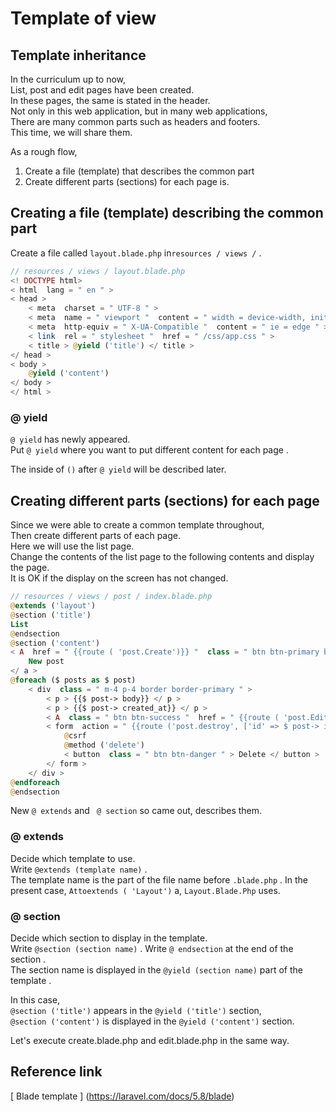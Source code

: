 #  Template of view

##  Template inheritance
In the curriculum up to now,  
List, post and edit pages have been created.  
In these pages, the same is stated in the header.  
Not only in this web application, but in many web applications,  
There are many common parts such as headers and footers.  
This time, we will share them.  

As a rough flow,
1. Create a file (template) that describes the common part
2. Create different parts (sections) for each page
is.

##  Creating a file (template) describing the common part
Create a file called `layout.blade.php` in` resources / views / ` .
```php
// resources / views / layout.blade.php
<! DOCTYPE html>
< html  lang = " en " >
< head >
    < meta  charset = " UTF-8 " >
    < meta  name = " viewport "  content = " width = device-width, initial-scale = 1.0 " >
    < meta  http-equiv = " X-UA-Compatible "  content = " ie = edge " >
    < link  rel = " stylesheet "  href = " /css/app.css " >
    < title > @yield ('title') </ title >
</ head >
< body >
    @yield ('content')
</ body >
</ html >
```
### @ yield 
`@ yield` has newly appeared.  
Put `@ yield` where you want to put different content for each page .  

The inside of `()` after `@ yield` will be described later.  

##  Creating different parts (sections) for each page
Since we were able to create a common template throughout,  
Then create different parts of each page.  
Here we will use the list page.  
Change the contents of the list page to the following contents and display the page.  
It is OK if the display on the screen has not changed.  
```php
// resources / views / post / index.blade.php
@extends ('layout')
@section ('title')
List
@endsection
@section ('content')
< A  href = " {{route ( 'post.Create')}} "  class = " btn btn-primary btn-block " >
    New post
</ a >
@foreach ($ posts as $ post)
    < div  class = " m-4 p-4 border border-primary " >
        < p > {{$ post-> body}} </ p >
        < p > {{$ post-> created_at}} </ p >
        < A  class = " btn btn-success "  href = " {{route ( 'post.Edit', [ 'id' => $ post-> id])}} " > Edit </ a >
        < form  action = " {{route ('post.destroy', ['id' => $ post-> id])}} "  method = " post "  class = " d-inline " >
            @csrf
            @method ('delete')
            < button  class = " btn btn-danger " > Delete </ button >
        </ form >
    </ div >
@endforeach
@endsection
```
New `@ extends` and ` @ section` so came out, describes them.  
### @ extends 
Decide which template to use.  
Write `@extends (template name)` .  
The template name is the part of the file name before `.blade.php` .
In the present case, `Attoextends ( 'Layout')` a, `Layout.Blade.Php` uses.  

### @ section 
Decide which section to display in the template.  
Write `@section (section name)` .
Write `@ endsection` at the end of the section .  
The section name is displayed in the `@yield (section name)` part of the template .  

In this case,  
`@section ('title')` appears in the `@yield ('title')` section,    
`@section ('content')` is displayed in the `@yield ('content')` section.  

Let's execute create.blade.php and edit.blade.php in the same way.

##  Reference link
[ Blade template ] (https://laravel.com/docs/5.8/blade)